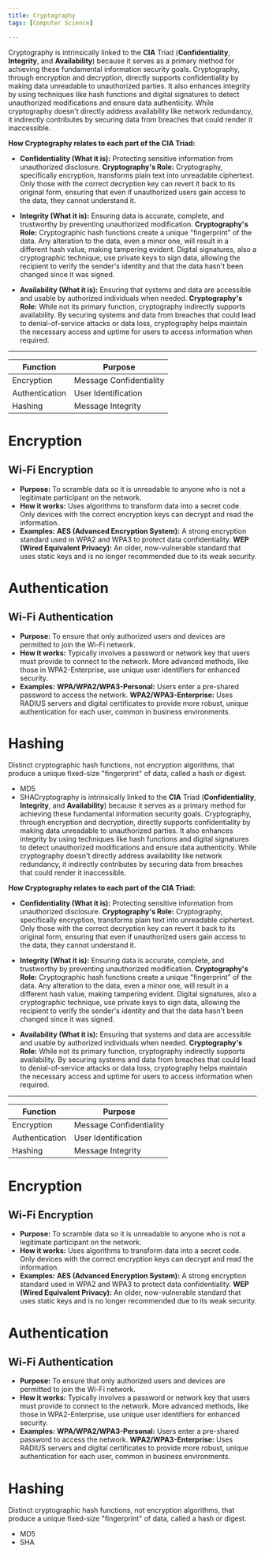 ```yaml
---
title: Cryptography
tags: [Computer Science]

---
```


Cryptography is intrinsically linked to the **CIA** Triad (**Confidentiality**, **Integrity**, and **Availability**) because it serves as a primary method for achieving these fundamental information security goals. Cryptography, through encryption and decryption, directly supports confidentiality by making data unreadable to unauthorized parties. It also enhances integrity by using techniques like hash functions and digital signatures to detect unauthorized modifications and ensure data authenticity. While cryptography doesn't directly address availability like network redundancy, it indirectly contributes by securing data from breaches that could render it inaccessible.

**How Cryptography relates to each part of the CIA Triad:**
* **Confidentiality (What it is):** Protecting sensitive information from unauthorized disclosure.
**Cryptography's Role:** Cryptography, specifically encryption, transforms plain text into unreadable ciphertext. Only those with the correct decryption key can revert it back to its original form, ensuring that even if unauthorized users gain access to the data, they cannot understand it. 

* **Integrity (What it is):** Ensuring data is accurate, complete, and trustworthy by preventing unauthorized modification.
**Cryptography's Role:** Cryptographic hash functions create a unique "fingerprint" of the data. Any alteration to the data, even a minor one, will result in a different hash value, making tampering evident. Digital signatures, also a cryptographic technique, use private keys to sign data, allowing the recipient to verify the sender's identity and that the data hasn't been changed since it was signed. 

* **Availability (What it is):** Ensuring that systems and data are accessible and usable by authorized individuals when needed.
**Cryptography's Role:** While not its primary function, cryptography indirectly supports availability. By securing systems and data from breaches that could lead to denial-of-service attacks or data loss, cryptography helps maintain the necessary access and uptime for users to access information when required. 

---


| Function | Purpose |
| -------- | -------- |
| Encryption     | Message Confidentiality     |
| Authentication     | User Identification     |
| Hashing     | Message Integrity     |



# Encryption
## Wi-Fi Encryption
* **Purpose:** To scramble data so it is unreadable to anyone who is not a legitimate participant on the network. 
* **How it works:** Uses algorithms to transform data into a secret code. Only devices with the correct encryption keys can decrypt and read the information. 
* **Examples:**
**AES (Advanced Encryption System):** A strong encryption standard used in WPA2 and WPA3 to protect data confidentiality. 
**WEP (Wired Equivalent Privacy):** An older, now-vulnerable standard that uses static keys and is no longer recommended due to its weak security. 

# Authentication
## Wi-Fi Authentication
* **Purpose:** To ensure that only authorized users and devices are permitted to join the Wi-Fi network. 
* **How it works:** Typically involves a password or network key that users must provide to connect to the network. More advanced methods, like those in WPA2-Enterprise, use unique user identifiers for enhanced security. 
* **Examples:**
**WPA/WPA2/WPA3-Personal:** Users enter a pre-shared password to access the network. 
**WPA2/WPA3-Enterprise:** Uses RADIUS servers and digital certificates to provide more robust, unique authentication for each user, common in business environments. 

# Hashing
Distinct cryptographic hash functions, not encryption algorithms, that produce a unique fixed-size "fingerprint" of data, called a hash or digest.
* MD5
* SHACryptography is intrinsically linked to the **CIA** Triad (**Confidentiality**, **Integrity**, and **Availability**) because it serves as a primary method for achieving these fundamental information security goals. Cryptography, through encryption and decryption, directly supports confidentiality by making data unreadable to unauthorized parties. It also enhances integrity by using techniques like hash functions and digital signatures to detect unauthorized modifications and ensure data authenticity. While cryptography doesn't directly address availability like network redundancy, it indirectly contributes by securing data from breaches that could render it inaccessible.

**How Cryptography relates to each part of the CIA Triad:**
* **Confidentiality (What it is):** Protecting sensitive information from unauthorized disclosure.
**Cryptography's Role:** Cryptography, specifically encryption, transforms plain text into unreadable ciphertext. Only those with the correct decryption key can revert it back to its original form, ensuring that even if unauthorized users gain access to the data, they cannot understand it. 

* **Integrity (What it is):** Ensuring data is accurate, complete, and trustworthy by preventing unauthorized modification.
**Cryptography's Role:** Cryptographic hash functions create a unique "fingerprint" of the data. Any alteration to the data, even a minor one, will result in a different hash value, making tampering evident. Digital signatures, also a cryptographic technique, use private keys to sign data, allowing the recipient to verify the sender's identity and that the data hasn't been changed since it was signed. 

* **Availability (What it is):** Ensuring that systems and data are accessible and usable by authorized individuals when needed.
**Cryptography's Role:** While not its primary function, cryptography indirectly supports availability. By securing systems and data from breaches that could lead to denial-of-service attacks or data loss, cryptography helps maintain the necessary access and uptime for users to access information when required. 

---


| Function | Purpose |
| -------- | -------- |
| Encryption     | Message Confidentiality     |
| Authentication     | User Identification     |
| Hashing     | Message Integrity     |



# Encryption
## Wi-Fi Encryption
* **Purpose:** To scramble data so it is unreadable to anyone who is not a legitimate participant on the network. 
* **How it works:** Uses algorithms to transform data into a secret code. Only devices with the correct encryption keys can decrypt and read the information. 
* **Examples:**
**AES (Advanced Encryption System):** A strong encryption standard used in WPA2 and WPA3 to protect data confidentiality. 
**WEP (Wired Equivalent Privacy):** An older, now-vulnerable standard that uses static keys and is no longer recommended due to its weak security. 

# Authentication
## Wi-Fi Authentication
* **Purpose:** To ensure that only authorized users and devices are permitted to join the Wi-Fi network. 
* **How it works:** Typically involves a password or network key that users must provide to connect to the network. More advanced methods, like those in WPA2-Enterprise, use unique user identifiers for enhanced security. 
* **Examples:**
**WPA/WPA2/WPA3-Personal:** Users enter a pre-shared password to access the network. 
**WPA2/WPA3-Enterprise:** Uses RADIUS servers and digital certificates to provide more robust, unique authentication for each user, common in business environments. 

# Hashing
Distinct cryptographic hash functions, not encryption algorithms, that produce a unique fixed-size "fingerprint" of data, called a hash or digest.
* MD5
* SHA